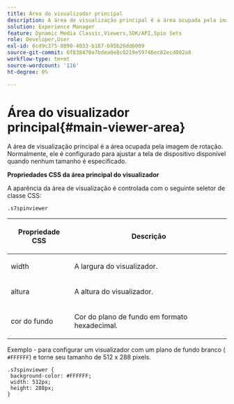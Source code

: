 ```yaml
---
title: Área do visualizador principal
description: A área de visualização principal é a área ocupada pela imagem de rotação. Normalmente, ele é configurado para ajustar a tela de dispositivo disponível quando nenhum tamanho é especificado.
solution: Experience Manager
feature: Dynamic Media Classic,Viewers,SDK/API,Spin Sets
role: Developer,User
exl-id: 6cd9c375-8890-4033-b187-b95b26dd6009
source-git-commit: 6f838470a7bdea8e8c0219e59746ec82ecd802a8
workflow-type: tm+mt
source-wordcount: '116'
ht-degree: 0%

---
```


# Área do visualizador principal{#main-viewer-area}

A área de visualização principal é a área ocupada pela imagem de rotação. Normalmente, ele é configurado para ajustar a tela de dispositivo disponível quando nenhum tamanho é especificado.

<!--<a id="section_061E550C1C1D4DB2BD663A898895B38C"></a>-->

**Propriedades CSS da área principal do visualizador**

A aparência da área de visualização é controlada com o seguinte seletor de classe CSS:

```
.s7spinviewer
```

<table id="table_94EE3F5BBE4547C0B4943471CEE7EDE4"> 
 <thead> 
  <tr> 
   <th colname="col1" class="entry"> <p> Propriedade CSS </p> </th> 
   <th colname="col2" class="entry"> <p>Descrição </p> </th> 
  </tr> 
 </thead>
 <tbody> 
  <tr> 
   <td colname="col1"> <p> <span class="codeph"> width </span> </p> </td> 
   <td colname="col2"> <p>A largura do visualizador. </p> </td> 
  </tr> 
  <tr> 
   <td colname="col1"> <p> <span class="codeph"> altura </span> </p> </td> 
   <td colname="col2"> <p>A altura do visualizador. </p> </td> 
  </tr> 
  <tr> 
   <td colname="col1"> <p> <span class="codeph"> cor do fundo </span> </p> </td> 
   <td colname="col2"> <p> Cor do plano de fundo em formato hexadecimal. </p> </td> 
  </tr> 
 </tbody> 
</table>

Exemplo - para configurar um visualizador com um plano de fundo branco ( `#FFFFFF`) e torne seu tamanho de 512 x 288 pixels.

```
.s7spinviewer { 
 background-color: #FFFFFF; 
 width: 512px; 
 height: 288px;  
}
```
